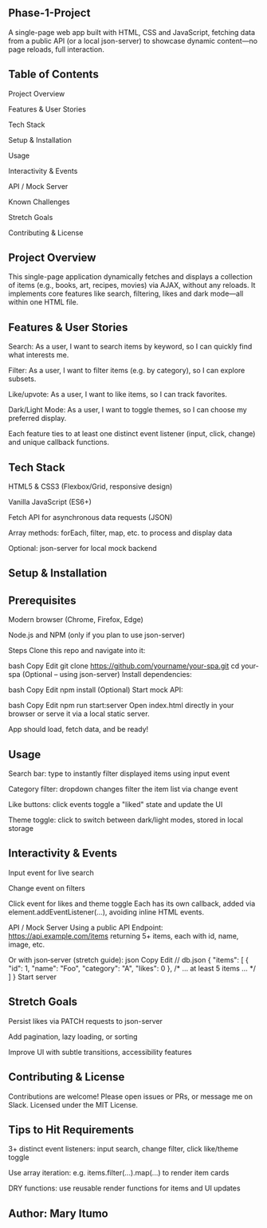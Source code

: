 ## Phase-1-Project

A single-page web app built with HTML, CSS and JavaScript, fetching data from a public API (or a local json-server) to showcase dynamic content—no page reloads, full interaction.

## Table of Contents

Project Overview

Features & User Stories

Tech Stack

Setup & Installation

Usage

Interactivity & Events

API / Mock Server

Known Challenges

Stretch Goals

Contributing & License

## Project Overview

This single-page application dynamically fetches and displays a collection of items (e.g., books, art, recipes, movies) via AJAX, without any reloads. It implements core features like search, filtering, likes and dark mode—all within one HTML file.

## Features & User Stories

Search: As a user, I want to search items by keyword, so I can quickly find what interests me.

Filter: As a user, I want to filter items (e.g. by category), so I can explore subsets.

Like/upvote: As a user, I want to like items, so I can track favorites.

Dark/Light Mode: As a user, I want to toggle themes, so I can choose my preferred display.

Each feature ties to at least one distinct event listener (input, click, change) and unique callback functions.

## Tech Stack

HTML5 & CSS3 (Flexbox/Grid, responsive design)

Vanilla JavaScript (ES6+)

Fetch API for asynchronous data requests (JSON)

Array methods: forEach, filter, map, etc. to process and display data

Optional: json-server for local mock backend

## Setup & Installation

## Prerequisites

Modern browser (Chrome, Firefox, Edge)

Node.js and NPM (only if you plan to use json-server)

Steps
Clone this repo and navigate into it:

bash
Copy
Edit
git clone https://github.com/yourname/your-spa.git
cd your-spa
(Optional – using json-server) Install dependencies:

bash
Copy
Edit
npm install
(Optional) Start mock API:

bash
Copy
Edit
npm run start:server
Open index.html directly in your browser or serve it via a local static server.

App should load, fetch data, and be ready!

## Usage

Search bar: type to instantly filter displayed items using input event

Category filter: dropdown changes filter the item list via change event

Like buttons: click events toggle a "liked" state and update the UI

Theme toggle: click to switch between dark/light modes, stored in local storage

## Interactivity & Events

Input event for live search

Change event on filters

Click event for likes and theme toggle
Each has its own callback, added via element.addEventListener(...), avoiding inline HTML events.

API / Mock Server
Using a public API
Endpoint: https://api.example.com/items returning 5+ items, each with id, name, image, etc.

Or with json‑server (stretch guide):
json
Copy
Edit
// db.json
{
"items": [
{ "id": 1, "name": "Foo", "category": "A", "likes": 0 },
/* … at least 5 items … */
]
}
Start server

## Stretch Goals

Persist likes via PATCH requests to json-server

Add pagination, lazy loading, or sorting

Improve UI with subtle transitions, accessibility features

## Contributing & License

Contributions are welcome! Please open issues or PRs, or message me on Slack.
Licensed under the MIT License.

## Tips to Hit Requirements

3+ distinct event listeners: input search, change filter, click like/theme toggle

Use array iteration: e.g. items.filter(...).map(...) to render item cards

DRY functions: use reusable render functions for items and UI updates

## Author: Mary Itumo
